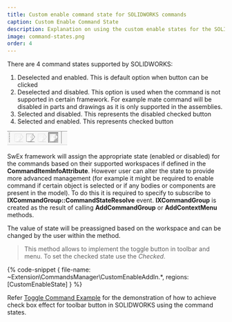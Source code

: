 ```yaml
---
title: Custom enable command state for SOLIDWORKS commands
caption: Custom Enable Command State
description: Explanation on using the custom enable states for the SOLIDWORKS commands using xCAD framework
image: command-states.png
order: 4
---
```

There are 4 command states supported by SOLIDWORKS:

1. Deselected and enabled. This is default option when button can be clicked
1. Deselected and disabled. This option is used when the command is not supported in certain framework. For example mate command will be disabled in parts and drawings as it is only supported in the assemblies.
1. Selected and disabled. This represents the disabled checked button
1. Selected and enabled. This represents checked button

![Supported command states](command-states.png)

SwEx framework will assign the appropriate state (enabled or disabled) for the commands based on their supported workspaces if defined in the **CommandItemInfoAttribute**. However user can alter the state to provide more advanced management (for example it might be required to enable command if certain object is selected or if any bodies or components are present in the model). To do this it is required to specify to subscribe to **IXCommandGroup::CommandStateResolve** event. **IXCommandGroup** is created as the result of calling **AddCommandGroup** or **AddContextMenu** methods.

The value of state will be preassigned based on the workspace and can be changed by the user within the method.

> This method allows to implement the toggle button in toolbar and menu. To set the checked state use the *Checked*.

{% code-snippet { file-name: ~Extension\CommandsManager\CustomEnableAddIn.*, regions: [CustomEnableState] } %}

Refer [Toggle Command Example](https://github.com/xarial/xcad-examples/tree/master/ToggleCommand) for the demonstration of how to achieve check box effect for toolbar button in SOLIDWORKS using the command states.